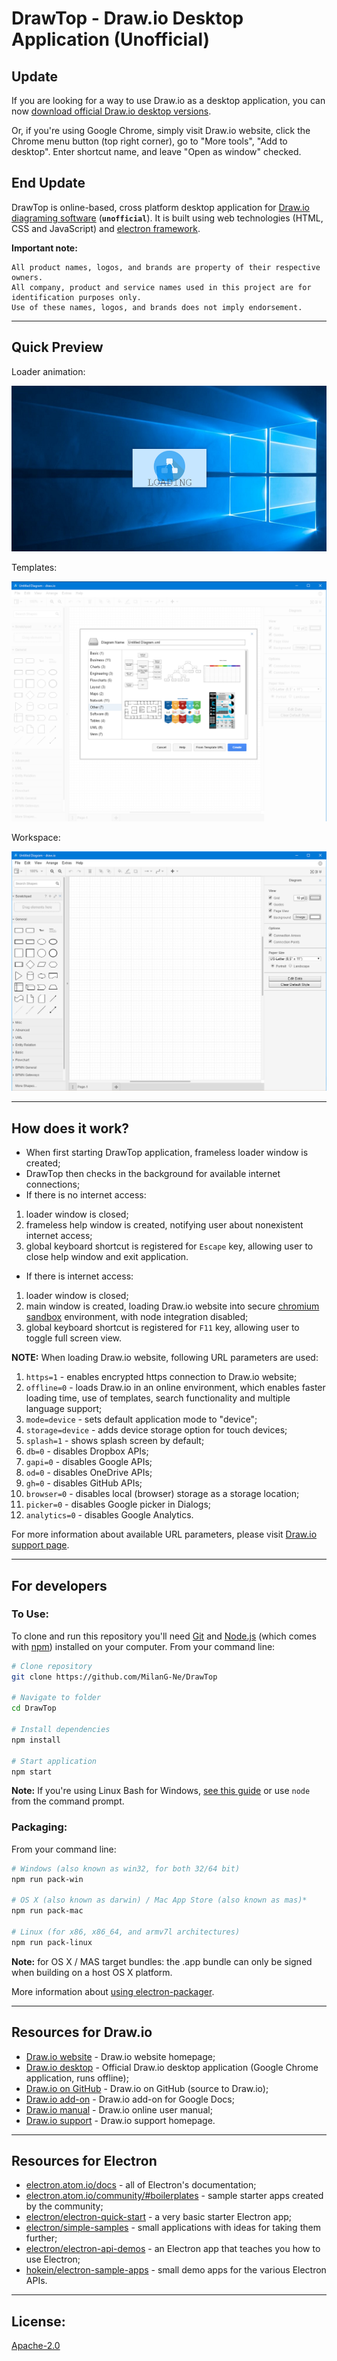 # DrawTop - Draw.io Desktop Application (Unofficial)

## Update
If you are looking for a way to use Draw.io as a desktop application,
you can now [download official Draw.io desktop versions](https://about.draw.io/integrations/#integrations_offline).

Or, if you're using Google Chrome, simply visit Draw.io website,
click the Chrome menu button (top right corner),
go to "More tools", "Add to desktop".
Enter shortcut name, and leave "Open as window" checked.
## End Update

DrawTop is online-based, cross platform desktop application for [Draw.io diagraming software](https://www.draw.io) (**`unofficial`**). It is built using web technologies (HTML, CSS and JavaScript) and [electron framework](https://electron.atom.io/).


**Important note:**
```
All product names, logos, and brands are property of their respective owners.
All company, product and service names used in this project are for identification purposes only.
Use of these names, logos, and brands does not imply endorsement.
```

----------

## Quick Preview

Loader animation:

![DrawTop loader](screenshots/DrawTop-loader.png)

Templates:

![DrawTop templates](screenshots/DrawTop-templates.png)


Workspace:

![DrawTop workspace](screenshots/DrawTop-new-file.png)

----------

## How does it work?

- When first starting DrawTop application, frameless loader window is created;
- DrawTop then checks in the background for available internet connections;
- If there is no internet access:
1. loader window is closed;
2. frameless help window is created, notifying user about nonexistent internet access;
3. global keyboard shortcut is registered for `Escape` key, allowing user to close help window and exit application.
-  If there is internet access:
1. loader window is closed;
2. main window is created, loading Draw.io website into secure [chromium sandbox](https://chromium.googlesource.com/chromium/src/+/master/docs/design/sandbox.md) environment, with node integration disabled;
3. global keyboard shortcut is registered for `F11` key, allowing user to toggle full screen view.

**NOTE:** When loading Draw.io website, following URL parameters are used:

1. `https=1` - enables encrypted https connection to Draw.io website;
2. `offline=0` - loads Draw.io in an online environment, which enables faster loading time, use of templates, search functionality and multiple language support;
3. `mode=device` - sets default application mode to "device";
4. `storage=device` - adds device storage option for touch devices;
5. `splash=1` - shows splash screen by default;
6. `db=0` - disables Dropbox APIs;
7. `gapi=0` - disables Google APIs;
8. `od=0` - disables OneDrive APIs;
9. `gh=0` - disables GitHub APIs;
10. `browser=0` - disables local (browser) storage as a storage location;
11. `picker=0` - disables Google picker in Dialogs;
12. `analytics=0` - disables Google Analytics.

For more information about available URL parameters, please visit [Draw.io support page](https://desk.draw.io/support/solutions/articles/16000042546-what-url-parameters-are-supported-).

----------

## For developers

### To Use:

To clone and run this repository you'll need [Git](https://git-scm.com) and [Node.js](https://nodejs.org/en/download/) (which comes with [npm](http://npmjs.com)) installed on your computer. From your command line:

```sh
# Clone repository
git clone https://github.com/MilanG-Ne/DrawTop

# Navigate to folder
cd DrawTop

# Install dependencies
npm install

# Start application
npm start
```

**Note:** If you're using Linux Bash for Windows, [see this guide](https://www.howtogeek.com/261575/how-to-run-graphical-linux-desktop-applications-from-windows-10s-bash-shell/) or use `node` from the command prompt.

### Packaging:

From your command line:

```sh
# Windows (also known as win32, for both 32/64 bit)
npm run pack-win

# OS X (also known as darwin) / Mac App Store (also known as mas)*
npm run pack-mac

# Linux (for x86, x86_64, and armv7l architectures)
npm run pack-linux
```

**Note:** for OS X / MAS target bundles: the .app bundle can only be signed when building on a host OS X platform.

More information about [using electron-packager](https://github.com/electron-userland/electron-packager).

----------

## Resources for Draw.io

- [Draw.io website](https://www.draw.io) - Draw.io website homepage;
- [Draw.io desktop](https://chrome.google.com/webstore/detail/drawio-desktop/pebppomjfocnoigkeepgbmcifnnlndla?hl=en-GB) - Official Draw.io desktop application (Google Chrome application, runs offline);
- [Draw.io on GitHub](https://github.com/jgraph/drawio) - Draw.io on GitHub (source to Draw.io);
- [Draw.io add-on](https://support.draw.io/display/DAFGD) - Draw.io add-on for Google Docs;
- [Draw.io manual](https://support.draw.io/display/DO/Draw.io+Online+User+Manual) - Draw.io online user manual;
- [Draw.io support](https://support.draw.io/display/SUP/draw.io+Support+Home) - Draw.io support homepage.

----------

## Resources for Electron

- [electron.atom.io/docs](http://electron.atom.io/docs) - all of Electron's documentation;
- [electron.atom.io/community/#boilerplates](http://electron.atom.io/community/#boilerplates) - sample starter apps created by the community;
- [electron/electron-quick-start](https://github.com/electron/electron-quick-start) - a very basic starter Electron app;
- [electron/simple-samples](https://github.com/electron/simple-samples) - small applications with ideas for taking them further;
- [electron/electron-api-demos](https://github.com/electron/electron-api-demos) - an Electron app that teaches you how to use Electron;
- [hokein/electron-sample-apps](https://github.com/hokein/electron-sample-apps) - small demo apps for the various Electron APIs.

----------

## License:

[Apache-2.0](LICENSE.md)
